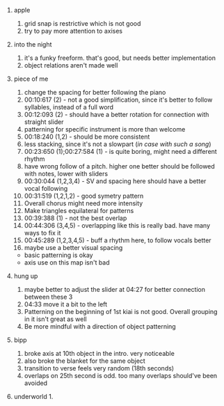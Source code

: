 1. apple
	1. grid snap is restrictive which is not good
	2. try to pay more attention to axises
2. into the night
	1. it's a funky freeform. that's good, but needs better implementation
	2. object relations aren't made well
3. piece of me
	1. change the spacing for better following the piano
	2. 00:10:617 (2) - not a good simplification, since it's better to follow syllables, instead of a full word
	3. 00:12:093 (2) - should have a better rotation for connection with straight slider
	4. patterning for specific instrument is more than welcome
	5. 00:18:240 (1,2) - should be more consistent
	6. less stacking, since it's not a slowpart (*in case with such a song*)
	7. 00:23:650 (1);00:27:584 (1) - is quite boring, might need a different rhythm
	8. have wrong follow of a pitch. higher one better should be followed with notes, lower with sliders
	9. 00:30:044 (1,2,3,4) - SV and spacing here should have a better vocal following 
	10. 00:31:519 (1,2,1,2) - good symetry pattern
	11. Overall chorus might need more intensity
	12. Make triangles equilateral for patterns
	13. 00:39:388 (1) - not the best overlap
	14. 00:44:306 (3,4,5) - overlapping like this is really bad. have many ways to fix it
	15. 00:45:289 (1,2,3,4,5) - buff a rhythm here, to follow vocals better
	16. maybe use a better visual spacing
	
	- basic patterning is okay
	- axis use on this map isn't bad
4. hung up
	1. maybe better to adjust the slider at 04:27 for better connection between these 3
	2. 04:33 move it a bit to the left 
	3. Patterning on the beginning of 1st kiai is not good. Overall grouping in it isn't great as well
	4. Be more mindful with a direction of object patterning
5. bipp
	1. broke axis at 10th object in the intro. very noticeable 
	2. also broke the blanket for the same object
	3. transition to verse feels very random (18th seconds)
	4. overlaps on 25th second is odd. too many overlaps should've been avoided
6. underworld
	1. 